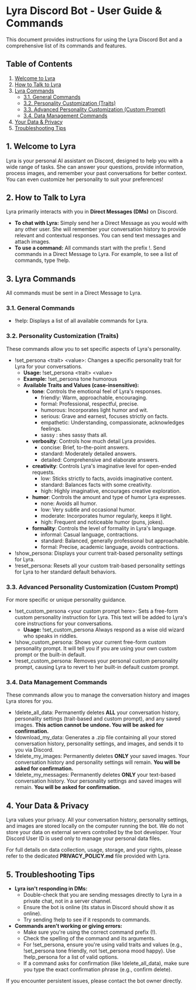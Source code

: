 # **Lyra Discord Bot \- User Guide & Commands**

This document provides instructions for using the Lyra Discord Bot and a comprehensive list of its commands and features.

## **Table of Contents**

1. [Welcome to Lyra](#bookmark=id.2pigvdjbsyzo)  
2. [How to Talk to Lyra](#bookmark=id.icf9lcpqbngg)  
3. [Lyra Commands](#bookmark=id.kg1ai4xef36u)  
   * [3.1. General Commands](#bookmark=id.p63q0nf3apg2)  
   * [3.2. Personality Customization (Traits)](#bookmark=id.lobsztz2w2xi)  
   * [3.3. Advanced Personality Customization (Custom Prompt)](#bookmark=id.8qzughpwflwx)  
   * [3.4. Data Management Commands](#bookmark=id.xh020yeb2yey)  
4. [Your Data & Privacy](#bookmark=id.21lkdsp7ja1t)  
5. [Troubleshooting Tips](#bookmark=id.kmdfnffbvavr)

## **1\. Welcome to Lyra**

Lyra is your personal AI assistant on Discord, designed to help you with a wide range of tasks. She can answer your questions, provide information, process images, and remember your past conversations for better context. You can even customize her personality to suit your preferences\!

## **2\. How to Talk to Lyra**

Lyra primarily interacts with you in **Direct Messages (DMs)** on Discord.

* **To chat with Lyra:** Simply send her a Direct Message as you would with any other user. She will remember your conversation history to provide relevant and contextual responses. You can send text messages and attach images.  
* **To use a command:** All commands start with the prefix \!. Send commands in a Direct Message to Lyra. For example, to see a list of commands, type \!help.

## **3\. Lyra Commands**

All commands must be sent in a Direct Message to Lyra.

### **3.1. General Commands**

* \!help: Displays a list of all available commands for Lyra.

### **3.2. Personality Customization (Traits)**

These commands allow you to set specific aspects of Lyra's personality.

* \!set\_persona \<trait\> \<value\>: Changes a specific personality trait for Lyra for your conversations.  
  * **Usage:** \!set\_persona \<trait\> \<value\>  
  * **Example:** \!set\_persona tone humorous  
  * **Available Traits and Values (case-insensitive):**  
    * **tone**: Controls the emotional feel of Lyra's responses.  
      * friendly: Warm, approachable, encouraging.  
      * formal: Professional, respectful, precise.  
      * humorous: Incorporates light humor and wit.  
      * serious: Grave and earnest, focuses strictly on facts.  
      * empathetic: Understanding, compassionate, acknowledges feelings.
      * sassy : shes sassy thats all.
    * **verbosity**: Controls how much detail Lyra provides.  
      * concise: Brief, to-the-point answers.  
      * standard: Moderately detailed answers.  
      * detailed: Comprehensive and elaborate answers.  
    * **creativity**: Controls Lyra's imaginative level for open-ended requests.  
      * low: Sticks strictly to facts, avoids imaginative content.  
      * standard: Balances facts with some creativity.  
      * high: Highly imaginative, encourages creative exploration.  
    * **humor**: Controls the amount and type of humor Lyra expresses.  
      * none: Avoids all humor.  
      * low: Very subtle and occasional humor.  
      * moderate: Incorporates humor regularly, keeps it light.  
      * high: Frequent and noticeable humor (puns, jokes).  
    * **formality**: Controls the level of formality in Lyra's language.  
      * informal: Casual language, contractions.  
      * standard: Balanced, generally professional but approachable.  
      * formal: Precise, academic language, avoids contractions.  
* \!show\_persona: Displays your current trait-based personality settings for Lyra.  
* \!reset\_persona: Resets all your custom trait-based personality settings for Lyra to her standard default behaviors.

### **3.3. Advanced Personality Customization (Custom Prompt)**

For more specific or unique personality guidance.

* \!set\_custom\_persona \<your custom prompt here\>: Sets a free-form custom personality instruction for Lyra. This text will be added to Lyra's core instructions for your conversations.  
  * **Usage:** \!set\_custom\_persona Always respond as a wise old wizard who speaks in riddles.  
* \!show\_custom\_persona: Shows your current free-form custom personality prompt. It will tell you if you are using your own custom prompt or the built-in default.  
* \!reset\_custom\_persona: Removes your personal custom personality prompt, causing Lyra to revert to her built-in default custom prompt.

### **3.4. Data Management Commands**

These commands allow you to manage the conversation history and images Lyra stores for you.

* \!delete\_all\_data: Permanently deletes **ALL** your conversation history, personality settings (trait-based and custom prompt), and any saved images. **This action cannot be undone. You will be asked for confirmation.**  
* \!download\_my\_data: Generates a .zip file containing all your stored conversation history, personality settings, and images, and sends it to you via Discord.  
* \!delete\_my\_images: Permanently deletes **ONLY** your saved images. Your conversation history and personality settings will remain. **You will be asked for confirmation.**  
* \!delete\_my\_messages: Permanently deletes **ONLY** your text-based conversation history. Your personality settings and saved images will remain. **You will be asked for confirmation.**

## **4\. Your Data & Privacy**

Lyra values your privacy. All your conversation history, personality settings, and images are stored locally on the computer running the bot. We do not store your data on external servers controlled by the bot developer. Your Discord User ID is used only to manage your personal data files.

For full details on data collection, usage, storage, and your rights, please refer to the dedicated **PRIVACY\_POLICY.md** file provided with Lyra.

## **5\. Troubleshooting Tips**

* **Lyra isn't responding in DMs:**  
  * Double-check that you are sending messages directly to Lyra in a private chat, not in a server channel.  
  * Ensure the bot is online (its status in Discord should show it as online).  
  * Try sending \!help to see if it responds to commands.  
* **Commands aren't working or giving errors:**  
  * Make sure you're using the correct command prefix (\!).  
  * Check the spelling of the command and its arguments.  
  * For \!set\_persona, ensure you're using valid traits and values (e.g., \!set\_persona tone friendly, not \!set\_persona mood happy). Use \!help\_persona for a list of valid options.  
  * If a command asks for confirmation (like \!delete\_all\_data), make sure you type the exact confirmation phrase (e.g., confirm delete).

If you encounter persistent issues, please contact the bot owner directly.
